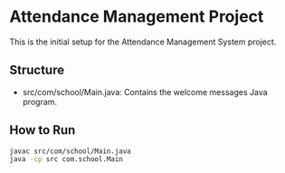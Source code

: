 # Attendance Management Project

This is the initial setup for the Attendance Management System project.

## Structure
- src/com/school/Main.java: Contains the welcome messages Java program.

## How to Run
```bash
javac src/com/school/Main.java
java -cp src com.school.Main